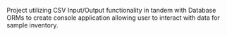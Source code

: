 Project utilizing CSV Input/Output functionality in tandem with Database ORMs to create console application allowing user to interact with data for sample inventory.
